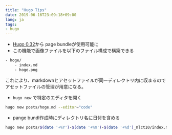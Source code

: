 ```yaml
---
title: "Hugo Tips"
date: 2019-06-16T23:09:18+09:00
lang: ja
tags:
- hugo
---
```


- [Hugo 0.32](https://gohugo.io/about/new-in-032/)から page bundleが使用可能に
- この機能で画像ファイルを以下のファイル構成で構築できる

```bash
- hoge/
    - index.md
    - hoge.png
```
これにより、markdownとアセットファイルが同一ディレクトリ内に収まるのでアセットファイルの管理が用意になる。


- `hugo new` で特定のエディタを開く

```bash
hugo new posts/hoge.md --editor="code"
```

- pange bundl作成時にディレクトリ名に日付を含める

```bash
hugo new posts/$(date '+%Y')-$(date '+%m')-$(date '+%d')_mlct10/index.md
```
